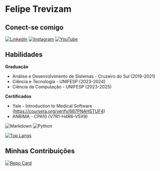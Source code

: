 # Felipe Trevizam
## Conect-se comigo
[![LinkedIn](https://img.shields.io/badge/LinkedIn-FFF?style=for-the-badge&logo=linkedin&logoColor=0E76A8)](https://www.linkedin.com/in/felipe-trevizam/)
[![Instagram](https://img.shields.io/badge/Instagram-FFF?style=for-the-badge&logo=instagram)](https://www.instagram.com/felipe.trevizam/)
[![YouTube](https://img.shields.io/badge/YouTube-FF0000?style=for-the-badge&logo=youtube&logoColor=white)](https://www.youtube.com/channel/UC7G1bKPS8FD4M4ZEgBQFfUA)

## Habilidades

**Graduação**
- Análise e Desenvolvimento de Sistemas - Cruzeiro do Sul (2019-2021)
- Ciência e Tecnologia - UNIFESP (2023-2024)
- Ciência da Computação - UNIFESP (2023-2025)

**Certificados**
- Yale - Introduction to Medical Software (https://coursera.org/verify/687PNAHSTUF4)
- ANBIMA - CPA10 (V7R1-H4R6-V5X9)

![Markdown](https://img.shields.io/badge/Markdown-000?style=for-the-badge&logo=markdown)
![Python](https://img.shields.io/badge/Python-000?style=for-the-badge&logo=python)

[![Top Langs](https://github-readme-stats.vercel.app/api/top-langs/?username=Felipetrevizam)](https://github.com/anuraghazra/github-readme-stats)

## Minhas Contribuições
[![Repo Card](https://github-readme-stats.vercel.app/api/pin/?username=Felipetrevizam&repo=dio-lab-open-source&bg_color=FFF&border_color=30A3DC&show_icons=true&icon_color=30A3DC&title_color=2f80ed&text_color=000)](https://github.com/SEUUSERNAME/SEUREPOSITORIO)
